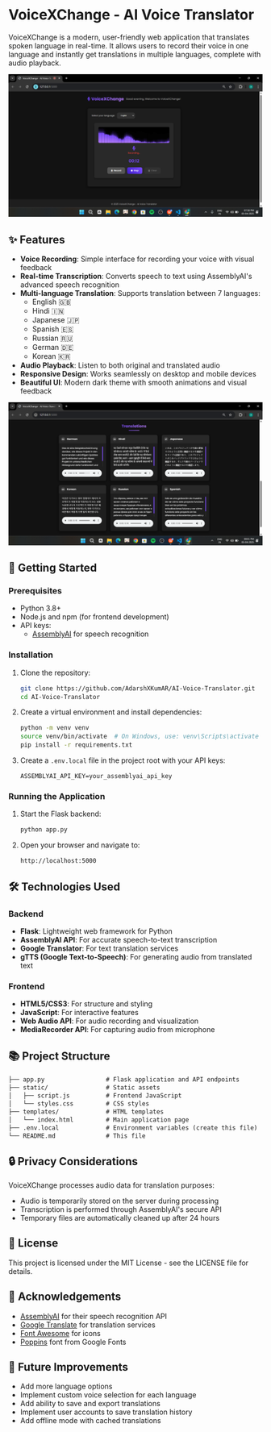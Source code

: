 # VoiceXChange - AI Voice Translator

VoiceXChange is a modern, user-friendly web application that translates spoken language in real-time. It allows users to record their voice in one language and instantly get translations in multiple languages, complete with audio playback.

![VoiceXChange Demo](https://github.com/AdarshXKumAR/AI-Voice-Translator/blob/main/demo1.png)

## ✨ Features

- **Voice Recording**: Simple interface for recording your voice with visual feedback
- **Real-time Transcription**: Converts speech to text using AssemblyAI's advanced speech recognition
- **Multi-language Translation**: Supports translation between 7 languages:
  - English 🇬🇧
  - Hindi 🇮🇳
  - Japanese 🇯🇵
  - Spanish 🇪🇸
  - Russian 🇷🇺
  - German 🇩🇪
  - Korean 🇰🇷
- **Audio Playback**: Listen to both original and translated audio
- **Responsive Design**: Works seamlessly on desktop and mobile devices
- **Beautiful UI**: Modern dark theme with smooth animations and visual feedback

![Translation Cards](https://github.com/AdarshXKumAR/AI-Voice-Translator/blob/main/demo2.png)

## 🚀 Getting Started

### Prerequisites

- Python 3.8+
- Node.js and npm (for frontend development)
- API keys:
  - [AssemblyAI](https://www.assemblyai.com/) for speech recognition

### Installation

1. Clone the repository:
   ```bash
   git clone https://github.com/AdarshXKumAR/AI-Voice-Translator.git
   cd AI-Voice-Translator
   ```

2. Create a virtual environment and install dependencies:
   ```bash
   python -m venv venv
   source venv/bin/activate  # On Windows, use: venv\Scripts\activate
   pip install -r requirements.txt
   ```

3. Create a `.env.local` file in the project root with your API keys:
   ```
   ASSEMBLYAI_API_KEY=your_assemblyai_api_key
   ```

### Running the Application

1. Start the Flask backend:
   ```bash
   python app.py
   ```

2. Open your browser and navigate to:
   ```
   http://localhost:5000
   ```

## 🛠️ Technologies Used

### Backend
- **Flask**: Lightweight web framework for Python
- **AssemblyAI API**: For accurate speech-to-text transcription
- **Google Translator**: For text translation services
- **gTTS (Google Text-to-Speech)**: For generating audio from translated text

### Frontend
- **HTML5/CSS3**: For structure and styling
- **JavaScript**: For interactive features
- **Web Audio API**: For audio recording and visualization
- **MediaRecorder API**: For capturing audio from microphone

## 📚 Project Structure

```
├── app.py                 # Flask application and API endpoints
├── static/                # Static assets
│   ├── script.js          # Frontend JavaScript
│   └── styles.css         # CSS styles
├── templates/             # HTML templates
│   └── index.html         # Main application page
├── .env.local             # Environment variables (create this file)
└── README.md              # This file
```

## 🔒 Privacy Considerations

VoiceXChange processes audio data for translation purposes:
- Audio is temporarily stored on the server during processing
- Transcription is performed through AssemblyAI's secure API
- Temporary files are automatically cleaned up after 24 hours

## 📝 License

This project is licensed under the MIT License - see the LICENSE file for details.

## 🙏 Acknowledgements

- [AssemblyAI](https://www.assemblyai.com/) for their speech recognition API
- [Google Translate](https://translate.google.com/) for translation services
- [Font Awesome](https://fontawesome.com/) for icons
- [Poppins](https://fonts.google.com/specimen/Poppins) font from Google Fonts

## 🚧 Future Improvements

- Add more language options
- Implement custom voice selection for each language
- Add ability to save and export translations
- Implement user accounts to save translation history
- Add offline mode with cached translations
